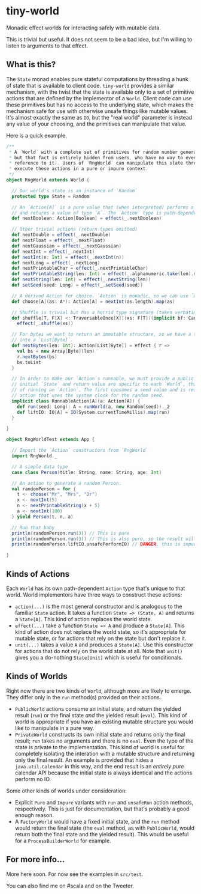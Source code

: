 tiny-world
==========

Monadic effect worlds for interacting safely with mutable data.

This is trivial but useful. It does not seem to be a bad idea, but I'm willing to listen to arguments to that effect.

What is this?
-------------

The `State` monad enables pure stateful computations by threading a hunk of state that is available to client code. `tiny-world` provides a similar mechanism, with the twist that the state is available only to a set of primitive actions that are defined by the implementor of a `World`. Client code can use these primitives but has no access to the underlying state, which makes the mechanism safe for use with otherwise unsafe things like mutable values. It's almost exactly the same as `IO`, but the "real world" parameter is instead any value of your choosing, and the primitives can manipulate that value.

Here is a quick example.

```scala
/**
 * A `World` with a complete set of primitives for random number generation. This `World` wraps a `scala.util.Random`
 * but that fact is entirely hidden from users, who have no way to even know what the `State` type is (much less get a
 * reference to it). Users of `RngWorld` can manipulate this state through monadic `Action`s (which are pure) and can
 * execute these actions in a pure or impure context.
 */
object RngWorld extends World {

  // Our world's state is an instance of `Random`
  protected type State = Random

  // An `Action[A]` is a pure value that (when interpreted) performs a potentially effectful computation on our `State` 
  // and returns a value of type `A`. The `Action` type is path-dependent and unique to this `World`.
  def nextBoolean: Action[Boolean] = effect(_.nextBoolean)

  // Other trivial actions (return types omitted)
  def nextDouble = effect(_.nextDouble)
  def nextFloat = effect(_.nextFloat)
  def nextGaussian = effect(_.nextGaussian)
  def nextInt = effect(_.nextInt)
  def nextInt(n: Int) = effect(_.nextInt(n))
  def nextLong = effect(_.nextLong)
  def nextPrintableChar = effect(_.nextPrintableChar)
  def nextPrintableString(len: Int) = effect(_.alphanumeric.take(len).mkString)
  def nextString(len: Int) = effect(_.nextString(len))
  def setSeed(seed: Long) = effect(_.setSeed(seed))

  // A derived Action for choice. `Action` is monadic, so we can use `map` for great good. 
  def choose[A](as: A*): Action[A] = nextInt(as.length).map(as)

  // Shuffle is trivial but has a horrid type signature (taken verbatim from the `shuffle` method we're delegating to).
  def shuffle[T, F[X] <: TraversableOnce[X]](xs: F[T])(implicit bf: CanBuildFrom[F[T], T, F[T]]): Action[F[T]] =
    effect(_.shuffle(xs))

  // For bytes we want to return an immutable structure, so we have a temporary `Array[Byte]` that we immediately turn
  // into a `List[Byte]`.
  def nextBytes(len: Int): Action[List[Byte]] = effect { r =>
    val bs = new Array[Byte](len)
    r.nextBytes(bs)
    bs.toList
  }

  // In order to make our `Action`s runnable, we must provide a public way to invoke `runWorld`. Because the choice of
  // initial `State` and return value are specific to each `World`, this is left to the user. Here we provide two ways
  // of running an `Action`. The first consumes a seed value and is referentially transparent. The second returns an IO
  // action that uses the system clock for the random seed.
  implicit class RunnableAction[A](a: Action[A]) {
    def run(seed: Long): A = runWorld(a, new Random(seed))._2
    def liftIO: IO[A] = IO(System.currentTimeMillis).map(run)
  }

}

object RngWorldTest extends App {

  // Import the `Action` constructors from `RngWorld`
  import RngWorld._

  // A simple data type
  case class Person(title: String, name: String, age: Int)

  // An action to generate a random Person.
  val randomPerson = for {
    t <- choose("Mr", "Mrs", "Dr")
    x <- nextInt(5)
    n <- nextPrintableString(x + 5)
    a <- nextInt(100)
  } yield Person(t, n, a)

  // Run that baby
  println(randomPerson.run(3)) // This is pure
  println(randomPerson.run(3)) // This is also pure, so the result will be the same
  println(randomPerson.liftIO.unsafePerformIO) // DANGER, this is impure!

}
```

Kinds of Actions
----------------

Each `World` has its own path-dependent `Action` type that's unique to that world. World implementors have three ways to construct these actions:

* `action(...)` is the most general constructor and is analogous to the familiar `State` action. It takes a function `State => (State, A)` and returns a `State[A]`. This kind of action replaces the world state.
* `effect(...)` take a function `State => A` and produce a `State[A]`. This kind of action does not replace the world state, so it's appropriate for mutable state, or for actions that rely on the state but don't replace it.
* `unit(...)` takes a value `A` and produces a `State[A]`. Use this constructor for actions that do not rely on the world state at all. Note that `unit()` gives you a do-nothing `State[Unit]` which is useful for conditionals.

Kinds of Worlds
---------------

Right now there are two kinds of `World`, although more are likely to emerge. They differ only in the `run` method(s) provided on their actions.

* `PublicWorld` actions consume an initial state, and return the yielded result (`run`) or the final state *and* the yielded result (`eval`). This kind of world is appropriate if you have an existing mutable structure you would like to manipulate in a pure way.
* `PrivateWorld` constructs its own initial state and returns only the final result; `run` takes no arguments and there is no `eval`. Even the type of the state is private to the implementation. This kind of world is useful for completely isolating the interation with a mutable structure and returning only the final result. An example is provided that hides a `java.util.Calendar` in this way, and the end result is an *entirely pure* calendar API because the initial state is always identical and the actions perform no IO. 

Some other kinds of worlds under consideration:

* Explicit `Pure` and `Impure` variants with `run` and `unsafeRun` action methods, respectively. This is just for documentation, but that's probably a good enough reason.
* A `FactoryWorld` would have a fixed initial state, and the `run` method would return the final state (the `eval` method, as with `PublicWorld`, would return both the final state and the yielded result). This would be useful for a `ProcessBuilderWorld` for example.

For more info...
----------------

More here soon. For now see the examples in `src/test`.

You can also find me on #scala and on the Tweeter.
